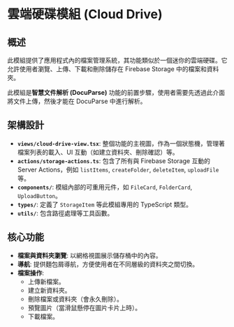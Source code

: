 # 雲端硬碟模組 (Cloud Drive)

## 概述

此模組提供了應用程式內的檔案管理系統，其功能類似於一個迷你的雲端硬碟。它允許使用者瀏覽、上傳、下載和刪除儲存在 Firebase Storage 中的檔案和資料夾。

此模組是**智慧文件解析 (DocuParse)** 功能的前置步驟，使用者需要先透過此介面將文件上傳，然後才能在 DocuParse 中進行解析。

## 架構設計

- **`views/cloud-drive-view.tsx`**: 整個功能的主視圖，作為一個狀態機，管理著檔案列表的載入、UI 互動（如建立資料夾、刪除確認）等。
- **`actions/storage-actions.ts`**: 包含了所有與 Firebase Storage 互動的 Server Actions，例如 `listItems`, `createFolder`, `deleteItem`, `uploadFile` 等。
- **`components/`**: 模組內部的可重用元件，如 `FileCard`, `FolderCard`, `UploadButton`。
- **`types/`**: 定義了 `StorageItem` 等此模組專用的 TypeScript 類型。
- **`utils/`**: 包含路徑處理等工具函數。

## 核心功能

- **檔案與資料夾瀏覽**: 以網格視圖展示儲存桶中的內容。
- **導航**: 提供麵包屑導航，方便使用者在不同層級的資料夾之間切換。
- **檔案操作**:
  - 上傳新檔案。
  - 建立新資料夾。
  - 刪除檔案或資料夾（會永久刪除）。
  - 預覽圖片（當滑鼠懸停在圖片卡片上時）。
  - 下載檔案。